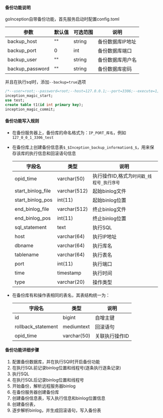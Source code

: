 
#### 备份功能说明

goInception自带备份功能，首先服务启动时配置config.toml

参数  |  默认值  |  可选范围 | 说明
------------ | ------------- | ------------ | ------------
backup_host   |  ""    |   string     |   备份数据库IP地址
backup_port   |  0    |   int     |     备份数据库端口
backup_user   |  ""    |   string     |   备份数据库用户名
backup_password   |  ""    |   string    |   备份数据库密码

并且在执行sql时，添加```--backup=true```选项

```sql
/*--user=root;--password=root;--host=127.0.0.1;--port=3306;--execute=1;--backup=1;*/
inception_magic_start;
use test;
create table t1(id int primary key);
inception_magic_commit;
```


#### 备份功能写入规则

- 在备份服务器上，备份库的命名格式为：```IP_PORT_库名```，例如```127_0_0_1_3306_test```
- 在备份库上创建备份信息表```$_$Inception_backup_information$_$```，用来保存该库的执行信息和回滚语句信息

    | 字段名             | 类型         | 说明
    --------------------|--------------|------
    opid_time         | varchar(50)  | 执行操作ID,格式为```时间戳_线程号_执行序号```
    start_binlog_file | varchar(512) | 起始binlog文件
    start_binlog_pos  | int(11)      | 起始binlog位置
    end_binlog_file   | varchar(512) | 终止binlog文件
    end_binlog_pos    | int(11)      | 终止binlog位置
    sql_statement     | text         | 执行SQL
    host              | varchar(64)  | 执行IP地址
    dbname            | varchar(64)  | 执行库名
    tablename         | varchar(64)  | 执行表名
    port              | int(11)      | 执行端口
    time              | timestamp    | 执行时间
    type              | varchar(20)  | 操作类型

- 在备份库有和操作表相同的表名，其表结构统一为：

    字段名  |  类型  | 说明
    ------------ | ------------- | ------------
    id   |  bigint     |   自增主键
    rollback_statement   |  mediumtext    |  回滚语句
    opid_time   |  varchar(50)    | 关联执行操作ID

#### 备份功能详细步骤

1. 配置备份数据库，并在执行SQl时开启备份功能
2. 在执行SQL前记录binlog位置和线程号(逐条执行逐条记录)
3. 执行SQL
4. 在执行SQL后记录binlog位置和线程号
5. 开始备份，解析远程服务器binlog
6. 在备份服务器创建备份库
7. 创建备份信息表，写入执行信息和binlog位置信息
8. 创建备份表，
9. 逐步解析binlog，并生成回滚语句，写入备份表
